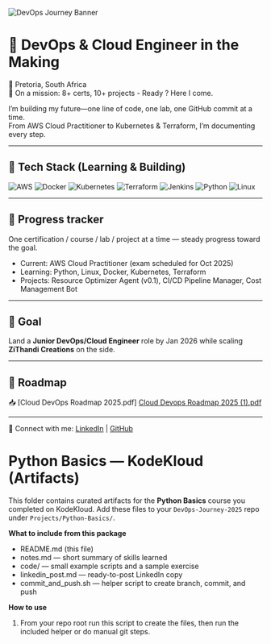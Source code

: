![DevOps Journey Banner](banner.png)
# 🔑  DevOps & Cloud Engineer in the Making
📍 Pretoria, South Africa  
📅 On a mission: 8+ certs, 10+ projects - Ready ? Here I come.  

I’m building my future—one line of code, one lab, one GitHub commit at a time.  
From AWS Cloud Practitioner to Kubernetes & Terraform, I’m documenting every step.  

---

## 🔧 Tech Stack (Learning & Building)
![AWS](https://img.shields.io/badge/AWS-Cloud-orange?logo=amazon-aws)
![Docker](https://img.shields.io/badge/Docker-Container-blue?logo=docker)
![Kubernetes](https://img.shields.io/badge/Kubernetes-Orchestration-blue?logo=kubernetes)
![Terraform](https://img.shields.io/badge/Terraform-IaC-purple?logo=terraform)
![Jenkins](https://img.shields.io/badge/Jenkins-CI/CD-red?logo=jenkins)
![Python](https://img.shields.io/badge/Python-Scripting-blue?logo=python)
![Linux](https://img.shields.io/badge/Linux-OS-black?logo=linux)

---

## 📓 Progress tracker
One certification / course / lab / project at a time — steady progress toward the goal.
- Current: AWS Cloud Practitioner (exam scheduled for Oct 2025)
- Learning: Python, Linux, Docker, Kubernetes, Terraform
- Projects: Resource Optimizer Agent (v0.1), CI/CD Pipeline Manager, Cost Management Bot


---

## 🎯 Goal
Land a **Junior DevOps/Cloud Engineer** role by Jan 2026 while scaling **ZiThandi Creations** on the side.  

---

## 📄 Roadmap
📥 [Cloud DevOps Roadmap 2025.pdf] [Cloud Devops Roadmap 2025 (1).pdf](https://github.com/user-attachments/files/22118418/Cloud.Devops.Roadmap.2025.1.pdf)
 

---

🔗 Connect with me: [LinkedIn](https://www.linkedin.com/in/solomon-baloyi-86b440110/) | [GitHub](https://github.com/MthunzeeBaloyi)  


# Python Basics — KodeKloud (Artifacts)

This folder contains curated artifacts for the **Python Basics** course you completed on KodeKloud.
Add these files to your `DevOps-Journey-2025` repo under `Projects/Python-Basics/`.

**What to include from this package**
- README.md (this file)
- notes.md — short summary of skills learned
- code/ — small example scripts and a sample exercise
- linkedin_post.md — ready-to-post LinkedIn copy
- commit_and_push.sh — helper script to create branch, commit, and push

**How to use**
1. From your repo root run this script to create the files, then run the included helper or do manual git steps.
